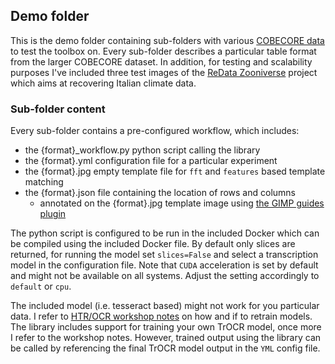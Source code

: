 ## Demo folder

This is the demo folder containing sub-folders with various [COBECORE data](https://cobecore.org/) to
test the toolbox on. Every sub-folder describes a particular table format from
the larger COBECORE dataset. In addition, for testing and scalability purposes
I've included three test images of the [ReData Zooniverse](https://www.zooniverse.org/projects/meteonetwork/redata) project which aims
at recovering Italian climate data.

### Sub-folder content

Every sub-folder contains a pre-configured workflow, which includes:

- the {format}_workflow.py python script calling the library
- the {format}.yml configuration file for a particular experiment
- the {format}.jpg empty template file for `fft` and `features` based template matching
- the {format}.json file containing the location of rows and columns 
  - annotated on the {format}.jpg template image using [the GIMP guides plugin](https://github.com/bluegreen-labs/weahtr_guides)

The python script is configured to be run in the included Docker which
can be compiled using the included Docker file. By default only slices are
returned, for running the model set `slices=False` and select a transcription
model in the configuration file. Note that `CUDA` acceleration is set by default
and might not be available on all systems. Adjust the setting accordingly to
`default` or `cpu`.

The included model (i.e. tesseract based) might not work for you particular 
data. I refer to [HTR/OCR workshop notes](https://bluegreen-labs.github.io/text_recognition_and_analysis/) on how and if to retrain models.
The library includes support for training your own TrOCR model, once more I
refer to the workshop notes. However, trained output using the library can
be called by referencing the final TrOCR model output in the `YML` config file.

